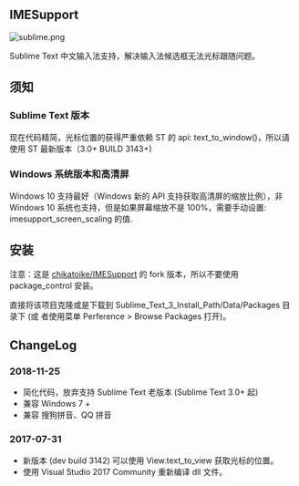 ## IMESupport

![sublime.png](img/sublime.png)

Sublime Text 中文输入法支持，解决输入法候选框无法光标跟随问题。

## 须知

### Sublime Text 版本

现在代码精简，光标位置的获得严重依赖 ST 的 api: text_to_window()，所以请使用 ST
最新版本（3.0+ BUILD 3143+)

### Windows 系统版本和高清屏

Windows 10 支持最好（Windows 新的 API 支持获取高清屏的缩放比例），非 Windows 10
系统也支持，但是如果屏幕缩放不是 100%，需要手动设置: imesupport_screen_scaling
的值.

## 安装

注意：这是 [chikatoike/IMESupport](https://github.com/chikatoike/IMESupport) 的
fork 版本，所以不要使用 package_control 安装。

直接将该项目克隆或是下载到 Sublime_Text_3_Install_Path/Data/Packages 目录下 (或
者使用菜单 Perference > Browse Packages 打开)。


## ChangeLog

### 2018-11-25
* 简化代码，放弃支持 Sublime Text 老版本 (Sublime Text 3.0+ 起)
* 兼容 Windows 7 +
* 兼容 搜狗拼音、QQ 拼音

### 2017-07-31
* 新版本 (dev build 3142) 可以使用 View.text_to_view 获取光标的位置。
* 使用 Visual Studio 2017 Community 重新编译 dll 文件。
